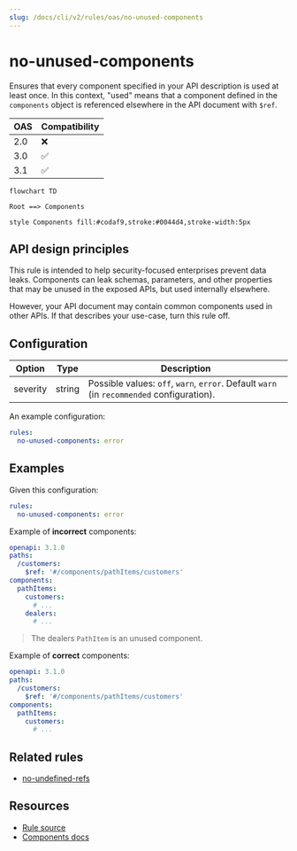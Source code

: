 ```yaml
---
slug: /docs/cli/v2/rules/oas/no-unused-components
---
```


# no-unused-components

Ensures that every component specified in your API description is used at least once.
In this context, "used" means that a component defined in the `components` object is referenced elsewhere in the API document with `$ref`.

| OAS | Compatibility |
| --- | ------------- |
| 2.0 | ❌            |
| 3.0 | ✅            |
| 3.1 | ✅            |

```mermaid
flowchart TD

Root ==> Components

style Components fill:#codaf9,stroke:#0044d4,stroke-width:5px
```

## API design principles

This rule is intended to help security-focused enterprises prevent data leaks. Components can leak schemas, parameters, and other properties that may be unused in the exposed APIs, but used internally elsewhere.

However, your API document may contain common components used in other APIs.
If that describes your use-case, turn this rule off.

## Configuration

| Option   | Type   | Description                                                                               |
| -------- | ------ | ----------------------------------------------------------------------------------------- |
| severity | string | Possible values: `off`, `warn`, `error`. Default `warn` (in `recommended` configuration). |

An example configuration:

```yaml
rules:
  no-unused-components: error
```

## Examples

Given this configuration:

```yaml
rules:
  no-unused-components: error
```

Example of **incorrect** components:

```yaml
openapi: 3.1.0
paths:
  /customers:
    $ref: '#/components/pathItems/customers'
components:
  pathItems:
    customers:
      # ...
    dealers:
      # ...
```

> The dealers `PathItem` is an unused component.

Example of **correct** components:

```yaml
openapi: 3.1.0
paths:
  /customers:
    $ref: '#/components/pathItems/customers'
components:
  pathItems:
    customers:
      # ...
```

## Related rules

- [no-undefined-refs](../common/no-unresolved-refs.md)

## Resources

- [Rule source](https://github.com/Redocly/redocly-cli/blob/main/packages/core/src/rules/oas3/no-unused-components.ts)
- [Components docs](https://redocly.com/docs/openapi-visual-reference/components/)
